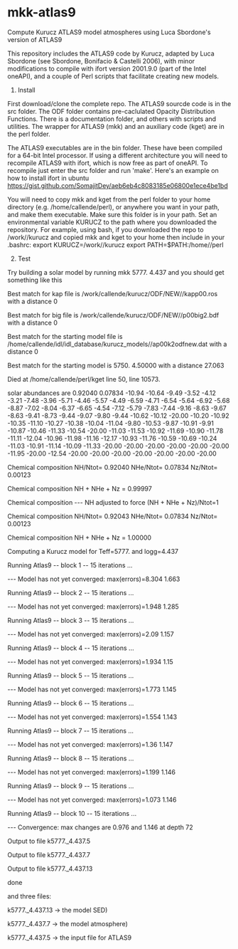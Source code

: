 # mkk-atlas9
Compute Kurucz ATLAS9 model atmospheres using Luca Sbordone's version of ATLAS9

This repository includes the ATLAS9 code by Kurucz, adapted by Luca Sbordone (see Sbordone, Bonifacio & Castelli 2006), with minor modifications to compile with ifort version 2001.9.0 (part of the Intel oneAPI), and a couple of Perl scripts that facilitate creating new models.

1. Install

First download/clone the complete repo. The ATLAS9 sourcde code is in the src folder. The ODF folder contains pre-caclulated Opacity Distribution Functions. There is a documentation folder, and others with scripts and utilities. The wrapper for ATLAS9 (mkk) and an auxiliary code (kget) are in the perl folder. 

The ATLAS9 executables are in the bin folder. These have been compiled for a 64-bit Intel processor. If using a different architecture you will need to recompile ATLAS9 with ifort, which is now free as part of oneAPI. To recompile just enter the src folder and run 'make'. Here's an example on how to install ifort in ubuntu
https://gist.github.com/SomajitDey/aeb6eb4c8083185e06800e1ece4be1bd

You will need to copy mkk and kget from the perl folder to your home directory (e.g. /home/callende/perl), or anywhere you want in your path, and make them executable. Make sure this folder is in your path. Set an environmental variable KURUCZ to the path where you downloaded the repository. For example, using bash, if you downloaded the repo to /work/<yourusername>/kurucz and copied mkk and kget to your home then include in your .bashrc:
export KURUCZ=/work/<yourusername>/kurucz
export PATH=$PATH:/home/<yourusername>/perl

2. Test
 
Try building a solar model by running
mkk 5777. 4.437
and you should get something like this

Best match for kap file is /work/callende/kurucz/ODF/NEW//kapp00.ros with a distance 0
 
Best match for big file is /work/callende/kurucz/ODF/NEW//p00big2.bdf with a distance 0
 
Best match for the starting model file is /home/callende/idl/idl_database/kurucz_models//ap00k2odfnew.dat with a distance 0
 
Best match for the starting model is 5750. 4.50000 with a distance 27.063
 
Died at /home/callende/perl/kget line 50, <INFILE> line 10573.
 
solar abundances are 0.92040 0.07834 -10.94 -10.64 -9.49 -3.52 -4.12 -3.21 -7.48 -3.96 -5.71 -4.46 -5.57 -4.49 -6.59 -4.71 -6.54 -5.64 -6.92 -5.68 -8.87 -7.02 -8.04 -6.37 -6.65 -4.54 -7.12 -5.79 -7.83 -7.44 -9.16 -8.63 -9.67 -8.63 -9.41 -8.73 -9.44 -9.07 -9.80 -9.44 -10.62 -10.12 -20.00 -10.20 -10.92 -10.35 -11.10 -10.27 -10.38 -10.04 -11.04 -9.80 -10.53 -9.87 -10.91 -9.91 -10.87 -10.46 -11.33 -10.54 -20.00 -11.03 -11.53 -10.92 -11.69 -10.90 -11.78 -11.11 -12.04 -10.96 -11.98 -11.16 -12.17 -10.93 -11.76 -10.59 -10.69 -10.24 -11.03 -10.91 -11.14 -10.09 -11.33 -20.00 -20.00 -20.00 -20.00 -20.00 -20.00 -11.95 -20.00 -12.54 -20.00 -20.00 -20.00 -20.00 -20.00 -20.00 -20.00
 
Chemical composition NH/Ntot=  0.92040 NHe/Ntot=  0.07834 Nz/Ntot= 0.00123
 
Chemical composition NH + NHe + Nz =  0.99997
 
Chemical composition --- NH adjusted to force (NH + NHe + Nz)/Ntot=1
 
Chemical composition NH/Ntot=  0.92043 NHe/Ntot=  0.07834 Nz/Ntot= 0.00123
 
Chemical composition NH + NHe + Nz =  1.00000
 
Computing a Kurucz model for Teff=5777. and logg=4.437

Running Atlas9 -- block 1 -- 15 iterations ...
 
 --- Model has not yet converged: max(errors)=8.304 1.663

 Running Atlas9 -- block 2 -- 15 iterations ...
 
 --- Model has not yet converged: max(errors)=1.948 1.285

 Running Atlas9 -- block 3 -- 15 iterations ...

 --- Model has not yet converged: max(errors)=2.09 1.157

 Running Atlas9 -- block 4 -- 15 iterations ...

 --- Model has not yet converged: max(errors)=1.934 1.15

 Running Atlas9 -- block 5 -- 15 iterations ...

 --- Model has not yet converged: max(errors)=1.773 1.145

 Running Atlas9 -- block 6 -- 15 iterations ...

 --- Model has not yet converged: max(errors)=1.554 1.143

 Running Atlas9 -- block 7 -- 15 iterations ...

 --- Model has not yet converged: max(errors)=1.36 1.147

 Running Atlas9 -- block 8 -- 15 iterations ...

 --- Model has not yet converged: max(errors)=1.199 1.146

 Running Atlas9 -- block 9 -- 15 iterations ...

 --- Model has not yet converged: max(errors)=1.073 1.146

 Running Atlas9 -- block 10 -- 15 iterations ...

 --- Convergence: max changes are 0.976 and 1.146 at depth 72

 Output to file k5777._4.437.5

 Output to file k5777._4.437.7

 Output to file k5777._4.437.13

 done

and three files:
 
 k5777._4.437.13  -> the model SED)

 k5777._4.437.7   -> the model atmosphere)

 k5777._4.437.5   -> the input file for ATLAS9
 
